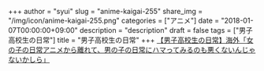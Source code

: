 +++
author = "syui"
slug = "anime-kaigai-255"
share_img = "/img/icon/anime-kaigai-255.png"
categories = ["アニメ"]
date = "2018-01-07T00:00:00+09:00"
description = "description"
draft = false
tags = ["男子高校生の日常"]
title = "男子高校生の日常"
+++
<a href="http://transover.blog.fc2.com/blog-entry-22.html" rel="nofollow" target="_blank" title="【男子高校生の日常】海外「女の子の日常アニメから離れて、男の子の日常にハマってみるのも悪くないんじゃないかしら」">【男子高校生の日常】海外「女の子の日常アニメから離れて、男の子の日常にハマってみるのも悪くないんじゃないかしら」</a>
